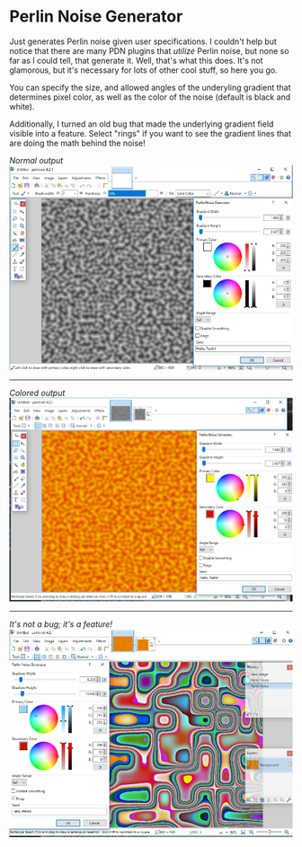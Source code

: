 # Perlin Noise Generator
Just generates Perlin noise given user specifications. I couldn't help but notice that there are many PDN plugins that *utilize* Perlin noise, but none so far as I could tell, that generate it. Well, that's what this does. It's not glamorous, but it's necessary for lots of other cool stuff, so here you go.

You can specify the size, and allowed angles of the underyling gradient that determines pixel color, as well as the color of the noise (default is black and white).

Additionally, I turned an old bug that made the underlying gradient field visible into a feature. Select "rings" if you want to see the gradient lines that are doing the math behind the noise!

*Normal output*
![Example Image](img/example.png)

___

*Colored output*
![Example Image](img/example2.png)

___

*It's not a bug; it's a feature!*
![Example Image](img/example3.png)

